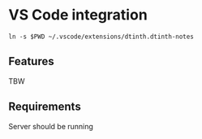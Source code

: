 # VS Code integration

`ln -s $PWD ~/.vscode/extensions/dtinth.dtinth-notes`

## Features

TBW

## Requirements

Server should be running
